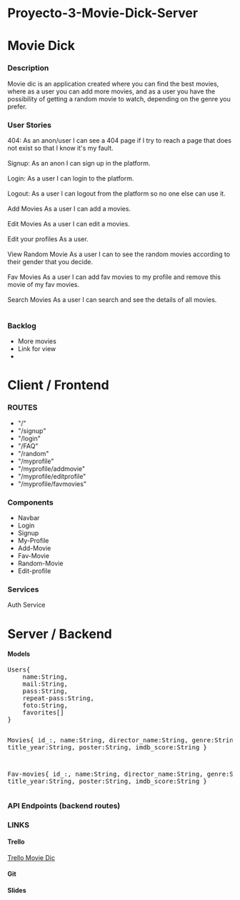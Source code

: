 # Proyecto-3-Movie-Dick-Server

<h1>Movie Dick</h1>

<h3>Description</h3>
Movie dic is an application created where you can find the best movies, where as a user you can add more movies, and as a user you have the possibility of getting a random movie to watch, depending on the genre you prefer.

<h3>User Stories</h3>
404: As an anon/user I can see a 404 page if I try to reach a page that does not exist so that I know it's my fault.<br><br>
Signup: As an anon I can sign up in the platform.<br><br>
Login: As a user I can login to the platform.<br><br>
Logout: As a user I can logout from the platform so no one else can use it.<br><br>
Add Movies As a user I can add a movies.<br><br>
Edit Movies As a user I can edit a movies.<br><br>
Edit your profiles As a user.<br><br>
View Random Movie As a user I can to see the random movies according to their gender that you decide.<br><br>
Fav Movies As a user I can add fav movies to my profile and remove this movie of my fav movies.<br><br>
Search Movies As a user I can search and see the details of all movies.<br><br>

<h3>Backlog</h3>
<ul>
<li>More movies</li>
<li>Link for view</li>
<li></li>
</ul>

<h1>Client / Frontend </h1>

<h3>ROUTES</h3>
<ul>
<li>"/"</li>
<li>"/signup"</li>
<li>"/login"</li>
<li>"/FAQ"</li>
<li>"/random"</li>
<li>"/myprofile"</li>
<li>"/myprofile/addmovie"</li>
<li>"/myprofile/editprofile"</li>
<li>"/myprofile/favmovies"</li>
</ul>

<h3>Components</h3>
<ul>
<li>Navbar</li>
<li>Login</li>
<li>Signup</li>
<li>My-Profile</li>
<li>Add-Movie</li>
<li>Fav-Movie</li>
<li>Random-Movie</li>
<li>Edit-profile</li>
</ul>

<h3>Services</h3>
Auth Service



<h1>Server / Backend</h1>

<h4>Models</h4>
<pre>
Users{
    name:String,
    mail:String,
    pass:String,
    repeat-pass:String,
    foto:String,
    favorites[]
}

Movies{
    id_:,
    name:String,
    director_name:String,
    genre:String,
    title_year:String,
    poster:String,
    imdb_score:String
}

Fav-movies{
    id_:,
    name:String,
    director_name:String,
    genre:String,
    title_year:String,
    poster:String,
    imdb_score:String
}
</pre>
<h3>API Endpoints (backend routes)</h3>

<h3>LINKS</h3>

<h4>Trello</h4>
<a href="https://trello.com/b/IFqK337r/movie-dick">Trello Movie Dic</a>
<h4>Git</h4>
<h4>Slides</h4>
 
